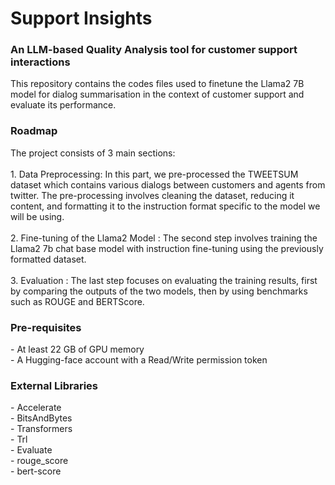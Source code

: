 <h1> Support Insights </h1>
<h3> An LLM-based Quality Analysis tool for customer support interactions </h3>

This repository contains the codes files used to finetune the Llama2 7B model for dialog summarisation in the context of customer support and evaluate its performance.

<h3> Roadmap </h3>
The project consists of 3 main sections:
<br><br>
  1. Data Preprocessing: In this part, we pre-processed the TWEETSUM dataset which contains various dialogs between customers and agents from twitter. The pre-processing involves cleaning the dataset, reducing it content, and formatting it to the instruction format specific to the model we will be using. <br><br>
  2. Fine-tuning of the Llama2 Model : The second step involves training the Llama2 7b chat base model with instruction fine-tuning using the previously formatted dataset. <br><br>
  3. Evaluation : The last step focuses on evaluating the training results, first by comparing the outputs of the two models, then by using benchmarks such as ROUGE  and BERTScore. <br>

<h3> Pre-requisites </h3>
- At least 22 GB of GPU memory <br>
- A Hugging-face account with a Read/Write permission token

<h3> External Libraries </h3>
- Accelerate <br>
- BitsAndBytes <br>
- Transformers <br>
- Trl <br>
- Evaluate <br>
- rouge_score <br> 
- bert-score <br>
